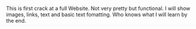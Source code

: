 This is first crack at a full Website.  Not very pretty but functional.
I will show images, links, text and basic text fomatting.
Who knows what I will learn by the end.
